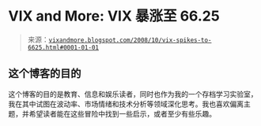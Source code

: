 <!--yml

类别：未分类

日期：2024-05-18 18:20:56

-->

# VIX and More: VIX 暴涨至 66.25

> 来源：[`vixandmore.blogspot.com/2008/10/vix-spikes-to-6625.html#0001-01-01`](http://vixandmore.blogspot.com/2008/10/vix-spikes-to-6625.html#0001-01-01)

## 这个博客的目的

这个博客的目的是教育、信息和娱乐读者，同时也作为我的一个存档学习实验室，我在其中试图在波动率、市场情绪和技术分析等领域深化思考。我也喜欢偏离主题，并希望读者能在这些冒险中找到一些启示，或者至少有些乐趣。
